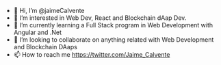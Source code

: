 - 👋 Hi, I’m @jaimeCalvente
- 👀 I’m interested in Web Dev, React and Blockchain dAap Dev.
- 🌱 I’m currently learning a Full Stack program in Web Development with Angular and .Net
- 💞️ I’m looking to collaborate on anything related with Web Development and Blockchain DAaps
- 📫 How to reach me https://twitter.com/Jaime_Calvente

<!---
jaimeCalvente/jaimeCalvente is a ✨ special ✨ repository because its `README.md` (this file) appears on your GitHub profile.
You can click the Preview link to take a look at your changes.
--->
